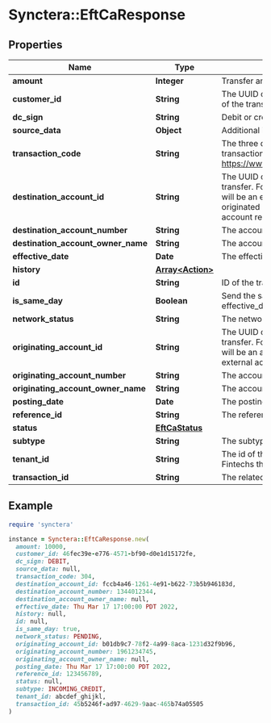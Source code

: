 # Synctera::EftCaResponse

## Properties

| Name | Type | Description | Notes |
| ---- | ---- | ----------- | ----- |
| **amount** | **Integer** | Transfer amount in cents |  |
| **customer_id** | **String** | The UUID of the Synctera customer resource that is the originator of the transfer.  |  |
| **dc_sign** | **String** | Debit or credit sign |  |
| **source_data** | **Object** | Additional information to be added to the transfer | [optional] |
| **transaction_code** | **String** | The three digit transaction code that identifies the type of transaction. More information can be found here: https://www.payments.ca/sites/default/files/standard007eng.pdf.  |  |
| **destination_account_id** | **String** | The UUID of the Synctera account that is the destination of the transfer. For a transfer originated by the Synctera platform, this will be an external account resource, while for a transfer originated by the external account, this account will be an account resource.  |  |
| **destination_account_number** | **String** | The account number of the destination account. |  |
| **destination_account_owner_name** | **String** | The account owner name of the destination account. |  |
| **effective_date** | **Date** | The effective date of the transaction once it gets posted |  |
| **history** | [**Array&lt;Action&gt;**](Action.md) |  | [optional] |
| **id** | **String** | ID of the transfer |  |
| **is_same_day** | **Boolean** | Send the same day (use only is_same_day without specific effective_date). |  |
| **network_status** | **String** | The network status of the transfer. | [optional] |
| **originating_account_id** | **String** | The UUID of the Synctera account that is the origination of the transfer. For a transfer originated by the Synctera platform, this will be an account resource, while for a transfer originated by the external account, this will be an external account resource.  |  |
| **originating_account_number** | **String** | The account number of the originating account. |  |
| **originating_account_owner_name** | **String** | The account owner name of the origination account. |  |
| **posting_date** | **Date** | The posting date of the transaction once it gets posted | [optional] |
| **reference_id** | **String** | The reference id of the transfer. |  |
| **status** | [**EftCaStatus**](EftCaStatus.md) |  |  |
| **subtype** | **String** | The subtype of the transfer |  |
| **tenant_id** | **String** | The id of the tenant containing the resource. This is relevant for Fintechs that have multiple workspaces.  |  |
| **transaction_id** | **String** | The related transaction id of the transfer. | [optional] |

## Example

```ruby
require 'synctera'

instance = Synctera::EftCaResponse.new(
  amount: 10000,
  customer_id: 46fec39e-e776-4571-bf90-d0e1d15172fe,
  dc_sign: DEBIT,
  source_data: null,
  transaction_code: 304,
  destination_account_id: fccb4a46-1261-4e91-b622-73b5b946183d,
  destination_account_number: 1344012344,
  destination_account_owner_name: null,
  effective_date: Thu Mar 17 17:00:00 PDT 2022,
  history: null,
  id: null,
  is_same_day: true,
  network_status: PENDING,
  originating_account_id: b01db9c7-78f2-4a99-8aca-1231d32f9b96,
  originating_account_number: 1961234745,
  originating_account_owner_name: null,
  posting_date: Thu Mar 17 17:00:00 PDT 2022,
  reference_id: 123456789,
  status: null,
  subtype: INCOMING_CREDIT,
  tenant_id: abcdef_ghijkl,
  transaction_id: 45b5246f-ad97-4629-9aac-465b74a05505
)
```

